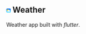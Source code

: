 <img src="assets/icon/icon.png" height="2.3%" width="2.3%">  Weather 
---

Weather app built with *flutter*.
